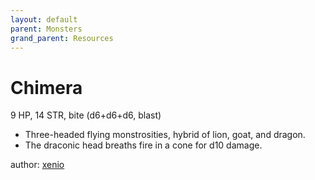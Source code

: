 ```yaml
---
layout: default
parent: Monsters
grand_parent: Resources 
--- 
```


# Chimera
9 HP, 14 STR, bite (d6+d6+d6, blast)  
- Three-headed flying monstrosities, hybrid of lion, goat, and dragon.  
- The draconic head breaths fire in a cone for d10 damage.  

author: [xenio](https://xenioinabottle.blogspot.com) 
